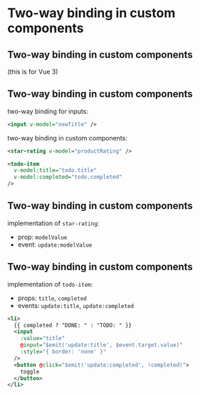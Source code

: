 # Two-way binding in custom components

## Two-way binding in custom components

(this is for Vue 3)

## Two-way binding in custom components

two-way binding for inputs:

```xml
<input v-model="newTitle" />
```

two-way binding in custom components:

```xml
<star-rating v-model="productRating" />
```

```xml
<todo-item
  v-model:title="todo.title"
  v-model:completed="todo.completed"
/>
```

## Two-way binding in custom components

implementation of `star-rating`:

- prop: `modelValue`
- event: `update:modelValue`

## Two-way binding in custom components

implementation of `todo-item`:

- props: `title`, `completed`
- events: `update:title`, `update:completed`

```xml
<li>
  {{ completed ? "DONE: " : "TODO: " }}
  <input
    :value="title"
    @input="$emit('update:title', $event.target.value)"
    :style="{ border: 'none' }"
  />
  <button @click="$emit('update:completed', !completed)">
    toggle
  </button>
</li>
```
